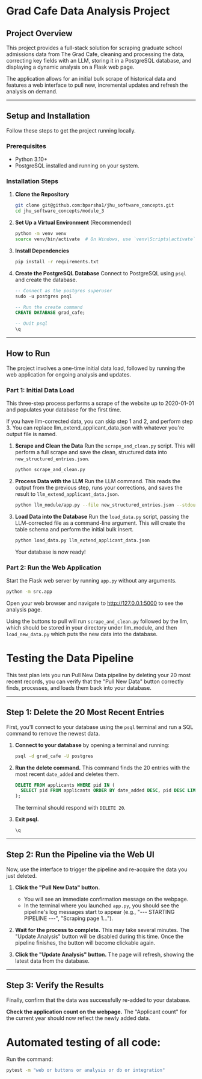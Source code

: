 # Grad Cafe Data Analysis Project

## Project Overview

This project provides a full-stack solution for scraping graduate school admissions data from The Grad Cafe, cleaning and processing the data, correcting key fields with an LLM, storing it in a PostgreSQL database, and displaying a dynamic analysis on a Flask web page.

The application allows for an initial bulk scrape of historical data and features a web interface to pull new, incremental updates and refresh the analysis on demand.

---
## Setup and Installation

Follow these steps to get the project running locally.

### Prerequisites

* Python 3.10+
* PostgreSQL installed and running on your system.

### Installation Steps

1.  **Clone the Repository**
    ```bash
    git clone git@github.com:bparsha1/jhu_software_concepts.git
    cd jhu_software_concepts/module_3
    ```

2.  **Set Up a Virtual Environment** (Recommended)
    ```bash
    python -m venv venv
    source venv/bin/activate  # On Windows, use `venv\Scripts\activate`
    ```

3.  **Install Dependencies**
    ```bash
    pip install -r requirements.txt
    ```

4.  **Create the PostgreSQL Database**
    Connect to PostgreSQL using `psql` and create the database.
    ```sql
    -- Connect as the postgres superuser
    sudo -u postgres psql

    -- Run the create command
    CREATE DATABASE grad_cafe;

    -- Quit psql
    \q
    ```
---
## How to Run

The project involves a one-time initial data load, followed by running the web application for ongoing analysis and updates.

### Part 1: Initial Data Load

This three-step process performs a scrape of the website up to 2020-01-01 and populates your database for the first time.

If you have llm-corrected data, you can skip step 1 and 2, and perform step 3.  You can replace llm_extend_applicant_data.json with whatever you're output file is named.

1.  **Scrape and Clean the Data**
    Run the `scrape_and_clean.py` script. This will perform a full scrape and save the clean, structured data into `new_structured_entries.json`.
    ```bash
    python scrape_and_clean.py
    ```

2.  **Process Data with the LLM**
    Run the LLM command. This reads the output from the previous step, runs your corrections, and saves the result to `llm_extend_applicant_data.json`.
    ```bash
    python llm_module/app.py --file new_structured_entries.json --stdout > llm_extend_applicant_data.json
    ```

3.  **Load Data into the Database**
    Run the `load_data.py` script, passing the LLM-corrected file as a command-line argument. This will create the table schema and perform the initial bulk insert.
    ```bash
    python load_data.py llm_extend_applicant_data.json
    ```
    Your database is now ready!

### Part 2: Run the Web Application

Start the Flask web server by running `app.py` without any arguments.
```bash
python -m src.app
```

Open your web browser and navigate to http://127.0.0.1:5000 to see the analysis page.

Using the buttons to pull will run `scrape_and_clean.py` followed by the llm, which should be stored in your directory under llm_module, and then `load_new_data.py` which puts the new data into the database.

# Testing the Data Pipeline

This test plan lets you run Pull New Data pipeline by deleting your 20 most recent records, you can verify that the "Pull New Data" button correctly finds, processes, and loads them back into your database.

---
## Step 1: Delete the 20 Most Recent Entries

First, you'll connect to your database using the `psql` terminal and run a SQL command to remove the newest data.

1.  **Connect to your database** by opening a terminal and running:
    ```bash
    psql -d grad_cafe -U postgres
    ```

2.  **Run the delete command.** This command finds the 20 entries with the most recent `date_added` and deletes them.
    ```sql
    DELETE FROM applicants WHERE pid IN (
      SELECT pid FROM applicants ORDER BY date_added DESC, pid DESC LIMIT 20
    );
    ```
    The terminal should respond with `DELETE 20`.

3.  **Exit psql.**
    ```sql
    \q
    ```

---
## Step 2: Run the Pipeline via the Web UI

Now, use the interface to trigger the pipeline and re-acquire the data you just deleted.

1.  **Click the "Pull New Data" button.**
    * You will see an immediate confirmation message on the webpage.
    * In the terminal where you launched `app.py`, you should see the pipeline's log messages start to appear (e.g., "--- STARTING PIPELINE ---", "Scraping page 1...").

2.  **Wait for the process to complete.** This may take several minutes. The "Update Analysis" button will be disabled during this time. Once the pipeline finishes, the button will become clickable again.

3.  **Click the "Update Analysis" button.** The page will refresh, showing the latest data from the database.

---
## Step 3: Verify the Results

Finally, confirm that the data was successfully re-added to your database.

**Check the application count on the webpage.** The "Applicant count" for the current year should now reflect the newly added data.

# Automated testing of all code:

Run the command:
```bash
pytest -m "web or buttons or analysis or db or integration"
```
